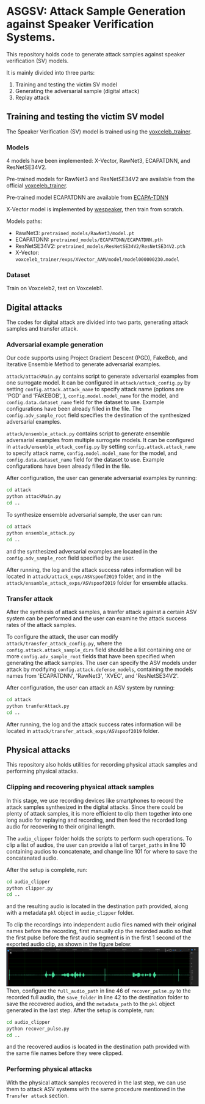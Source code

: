 # ASGSV: Attack Sample Generation against Speaker Verification Systems.

This repository holds code to generate attack samples against speaker verification (SV) models.

It is mainly divided into three parts:
1. Training and testing the victim SV model
2. Generating the adversarial sample (digital attack)
3. Replay attack

## Training and testing the victim SV model
The Speaker Verification (SV) model is trained using the [voxceleb_trainer](https://github.com/clovaai/voxceleb_trainer).

### Models
4 models have been implemented: X-Vector, RawNet3, ECAPATDNN, and ResNetSE34V2.

Pre-trained models for RawNet3 and ResNetSE34V2 are available from the official [voxceleb_trainer](https://github.com/clovaai/voxceleb_trainer).

Pre-trained model ECAPATDNN are available from [ECAPA-TDNN](https://github.com/TaoRuijie/ECAPA-TDNN)

X-Vector model is implemented by [wespeaker](https://github.com/wenet-e2e/wespeaker/blob/master/wespeaker/models/tdnn.py), then train from scratch.

Models paths:
- RawNet3: `pretrained_models/RawNet3/model.pt`
- ECAPATDNN: `pretrained_models/ECAPATDNN/ECAPATDNN.pth`
- ResNetSE34V2: `pretrained_models/ResNetSE34V2/ResNetSE34V2.pth`
- X-Vector: `voxceleb_trainer/exps/XVector_AAM/model/model000000230.model`

### Dataset
Train on Voxceleb2, test on Voxceleb1.

## Digital attacks
The codes for digital attack are divided into two parts, generating attack samples and transfer attack.

### Adversarial example generation
Our code supports using Project Gradient Descent (PGD), FakeBob, and Iterative Ensemble Method to generate adversarial examples. 


`attack/attackMain.py` contains script to generate adversarial examples from one surrogate model. It can be configured in `attack/attack_config.py` by setting `config.attack.attack_name` to specify attack name (options are 'PGD' and 'FAKEBOB', ), `config.model.model_name` for the model, and `config.data.dataset_name` field for the dataset to use. Example configurations have been already filled in the file.
The `config.adv_sample_root` field specifies the destination of the synthesized adversarial examples.

`attack/ensemble_attack.py` contains script to generate ensemble adversarial examples from multiple surrogate models. It can be configured in `attack/ensemble_attack_config.py` by setting `config.attack.attack_name` to specify attack name, `config.model.model_name` for the model, and `config.data.dataset_name` field for the dataset to use. Example configurations have been already filled in the file. 

After configuration, the user can generate adversarial examples by running:
```bash
cd attack
python attackMain.py
cd ..
```
To synthesize ensemble adversarial sample, the user can run:
```bash
cd attack
python ensemble_attack.py
cd ..
```
and the synthesized adversarial examples are located in the `config.adv_sample_root` field specified by the user. 


After running, the log and the attack success rates information will be located in `attack/attack_exps/ASVspoof2019` folder, and in the `attack/ensamble_attack_exps/ASVspoof2019` folder for ensemble attacks.

### Transfer attack
After the synthesis of attack samples, a tranfer attack against a certain ASV system can be performed and the user can examine the attack success rates of the attack samples. 

To configure the attack, the user can modify `attack/transfer_attack_config.py`, where the `config.attack.attack_sample_dirs` field should be a list containing one or more `config.adv_sample_root` fields that have been specified when generating the attack samples. The user can specify the ASV models under attack by modifying `config.attack.defense_models`, containing the models names from 'ECAPATDNN', 'RawNet3', 'XVEC', and 'ResNetSE34V2'.

After configuration, the user can attack an ASV system by running:
```bash
cd attack
python tranferAttack.py
cd ..
```

After running, the log and the attack success rates information will be located in `attack/transfer_attack_exps/ASVspoof2019` folder.

## Physical attacks
This repository also holds utilities for recording physical attack samples and performing physical attacks.

### Clipping and recovering physical attack samples
In this stage, we use recording devices like smartphones to record the attack samples synthesized in the digital attacks. Since there could be plenty of attack samples, it is more efficient to clip them together into one long audio for replaying and recording, and then feed the recorded long audio for recovering to their original length.

The `audio_clipper` folder holds the scripts to perform such operations. To clip a list of audios, the user can provide a list of `target_paths` in line 10 containing audios to concatenate, and change line 101 for where to save the concatenated audio. 

After the setup is complete, run:
```bash
cd audio_clipper
python clipper.py
cd ..
```
and the resulting audio is located in the destination path provided, along with a metadata `pkl` object in `audio_clipper` folder.


To clip the recordings into independent audio files named with their original names before the recording, first manually clip the recorded audio so that the first pulse before the first audio segment is in the first 1 second of the exported audio clip, as shown in the figure below: 
![Alt text](images/clipping.png)
Then, configure the `full_audio_path` in line 46 of `recover_pulse.py` to the recorded full audio, the `save_folder` in line 42 to the destination folder to save the recovered audios, and the `metadata_path` to the `pkl` object generated in the last step.
After the setup is complete, run:
```bash
cd audio_clipper
python recover_pulse.py
cd ..
```
and the recovered audios is located in the destination path provided with the same file names before they were clipped.

### Performing physical attacks
With the physical attack samples recovered in the last step, we can use them to attack ASV systems with the same procedure mentioned in the `Transfer attack` section.

